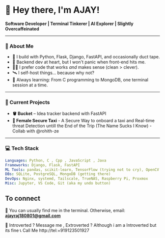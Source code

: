 # 👋 Hey there, I'm AJAY!

**Software Developer | Terminal Tinkerer | AI Explorer | Slightly Overcaffeinated**

---

### 🧠 About Me

- 🔧 I build with Python, Flask, Django, FastAPI, and occasionally duct tape.
- 🧰 Backend dev at heart, but I won't panic when front-end hits me.
- 🧑‍💻 I prefer code that works *and* makes sense (clean > clever).
- 🛰 I self-host things... because why not?
- 🧪 Always learning: From C programming to MongoDB, one terminal session at a time.

---

### 🚀 Current Projects

- **🪣 Bucket** – Idea tracker backend with FastAPI
- **🚕  Female Secure Taxi** - A Secure Way to onboard a taxi and Real-time threat Detection untill the End of the Trip (The Name Sucks I Know) - Collab with @rohith-ze
---

### 💻 Tech Stack

```yaml
Languages: Python, C , Cpp , JavaScript , Java
Frameworks: Django, Flask, FastAPI
ML Tools: pandas, scikit-learn, TensorFlow (trying not to cry), OpenCV
DBs: SQLite, PostgreSQL, MongoDB (getting there)
DevOps: Nginx, systemd, Tailscale, TrueNAS, Raspberry Pi, Proxmox
Misc: Jupyter, VS Code, Git (aka my undo button)
```

## To connect
📧 You can usually find me in the terminal. Otherwise, email: **ajayraj180801@gmail.com**

📱 Introverted ? Message me , Extroverted ? Although i am a Introverted but its fine 📞 Call Me http://tel:+919123501927

